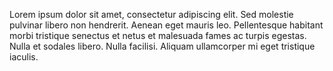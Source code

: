 Lorem ipsum dolor sit amet, consectetur adipiscing elit. Sed molestie pulvinar libero non hendrerit. Aenean eget mauris leo. Pellentesque habitant morbi tristique senectus et netus et malesuada fames ac turpis egestas. Nulla et sodales libero. Nulla facilisi. Aliquam ullamcorper mi eget tristique iaculis.